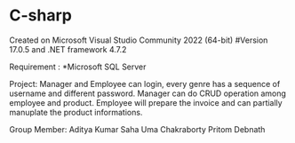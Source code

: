 # C-sharp
Created on Microsoft Visual Studio Community 2022 (64-bit) #Version 17.0.5 and  .NET framework 4.7.2


Requirement : *Microsoft SQL Server

Project:
Manager and Employee can login, every genre has a sequence of username and different password.
Manager can do CRUD operation among employee and product.
Employee will prepare the invoice and can partially manuplate the product informations.


Group Member:
Aditya Kumar Saha
Uma Chakraborty
Pritom Debnath
 
